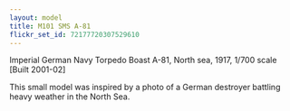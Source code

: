 ```yaml
---
layout: model
title: M101 SMS A-81
flickr_set_id: 72177720307529610
---
```


Imperial German Navy Torpedo Boast A-81, North sea, 1917, 1/700 scale [Built 2001-02]

This small model was inspired by a photo of a German destroyer battling heavy weather in the North Sea.


